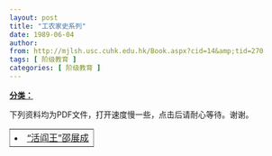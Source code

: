 ```yaml
---
layout: post
title: "工农家史系列"
date: 1989-06-04
author: 
from: http://mjlsh.usc.cuhk.edu.hk/Book.aspx?cid=14&amp;tid=270
tags: [ 阶级教育 ]
categories: [ 阶级教育 ]
---
```


<div style="margin: 15px 10px 10px 0px;">
<div>
<span id="ctl00_ContentPlaceHolder1_chapter1_SubjectLabel" style="font-weight:bold;text-decoration:underline;">
   分类：
  </span>
</div>
<p>
  下列资料均为PDF文件，打开速度慢一些，点击后请耐心等待。谢谢。
 </p>
<table border="0" cellspacing="0" rules="all" style="BORDER-TOP-WIDTH: 0px; BORDER-LEFT-WIDTH: 0px; BORDER-BOTTOM-WIDTH: 0px; WIDTH: 100%; BORDER-COLLAPSE: collapse; BORDER-RIGHT-WIDTH: 0px">
<tbody>
<tr>
<td>
<li>
<a href="http://mjlsh.usc.cuhk.edu.hk/PDFs/C/C1/c1.pdf">
       “活阎王”邵展成
      </a>
</li>
</td>
</tr>
</tbody>
</table>
</div>
